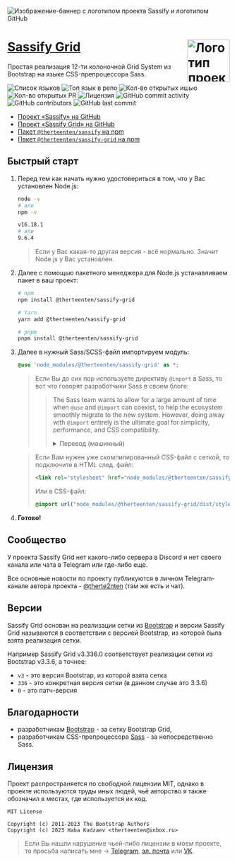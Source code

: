 ![Изображение-баннер с логотипом проекта Sassify и логотипом GitHub](https://github.com/therteenten/sassify/blob/main/.github/images/sassify_banner_github.png?raw=true)

<img src="https://github.com/therteenten/sassify-grid/blob/main/.github/images/sassify-grid_logo.png?raw=true" width="96" height="96" align="right" alt="Логотип проекта Sassify Grid"> [Sassify Grid](https://github.com/therteenten/sassify-grid.git)
===

Простая реализация 12-ти колоночной Grid System из Bootstrap на языке CSS-препроцессора Sass.

![Список языков](https://img.shields.io/github/languages/count/therteenten/sassify-grid?color=%23ff0056)
![Топ язык в репо](https://img.shields.io/github/languages/top/therteenten/sassify-grid?color=%23ff0056)
![Кол-во открытых ишью](https://img.shields.io/github/issues-raw/therteenten/sassify-grid)
![Кол-во открытых PR](https://img.shields.io/github/issues-pr-raw/therteenten/sassify-grid)
![Лицензия](https://img.shields.io/github/license/therteenten/sassify-grid)
![GitHub commit activity](https://img.shields.io/github/commit-activity/m/therteenten/sassify-grid)
![GitHub contributors](https://img.shields.io/github/contributors/therteenten/sassify-grid)
![GitHub last commit](https://img.shields.io/github/last-commit/therteenten/sassify-grid)

- [Проект «Sassify» на GitHub][github-repo-sassify]
- [Проект «Sassify Grid» на GitHub][github-repo-sassify-grid]
- [Пакет `@therteenten/sassify` на npm][npm-sassify]
- [Пакет `@therteenten/sassify-grid` на npm][npm-sassify-grid]


## Быстрый старт
1. Перед тем как начать нужно удостовериться в том, что у Вас установлен Node.js:

	```sh
	node -v
	# или
	npm -v
	```
	```sh
	v16.18.1
	# или
	9.6.4
	```

	> Если у Вас какая-то другая версия - всё нормально. Значит Node.js у Вас установлен.

2. Далее с помощью пакетного менеджера для Node.js устанавливаем пакет в ваш проект:

	```sh
	# npm
	npm install @therteenten/sassify-grid
	```
	```sh
	# Yarn
	yarn add @therteenten/sassify-grid
	```
	```sh
	# pnpm
	pnpm install @therteenten/sassify-grid
	```

3. Далее в нужный Sass/SCSS-файл импортируем модуль:

	```scss
	@use 'node_modules/@therteenten/sassify-grid' as *;
	```

	> Если Вы до сих пор используете директиву `@import` в Sass, то вот что говорят разработчики Sass в своем блоге:
	>
	> > The Sass team wants to allow for a large amount of time when `@use` and `@import` can coexist, to help the ecosystem smoothly migrate to the new system. However, doing away with `@import` entirely is the ultimate goal for simplicity, performance, and CSS compatibility.
	> > <details><summary>Перевод (машинный)</summary><br><p>Команда Sass хочет предусмотреть большое количество времени, когда <code>@use</code>  и <code>@import</code> могут сосуществовать, чтобы помочь экосистеме плавно перейти на новую систему. Однако полный отказ от <code>@import</code> является конечной целью для простоты, производительности и совместимости с CSS.</p></details>

	> Если Вам нужен уже скомпилированный CSS-файл с сеткой, то подключите в HTML след. файл:
	>
	> ```html
	> <link rel="stylesheet" href="node_modules/@therteenten/sassify-grid/dist/stylesheets/sassify-grid.css">
	> ```
	> Или в CSS-файл:
	> ```css
	> @import url("node_modules/@therteenten/sassify-grid/dist/stylesheets/sassify-grid.css");
	> ```

4. **Готово!**

## Сообщество
У проекта Sassify Grid нет какого-либо сервера в Discord и нет своего канала или чата в Telegram или где-либо еще.

Все основные новости по проекту публикуются в личном Telegram-канале автора проекта - [@therte2nten][sassify-grid-telegram] (там же есть и чат).

## Версии
Sassify Grid основан на реализации сетки из [Bootstrap][github-repo-bootstrap] и версии Sassify Grid называются в соответствии с версией Bootstrap, из которой была взята реализация сетки.

Например Sassify Grid v3.336.0 соответствует реализации сетки из Bootstrap v3.3.6, а точнее:

- `v3` - это версия Bootstrap, из которой взята сетка
- `336` - это конкретная версия сетки (в данном случае это 3.3.6)
- `0` - это патч-версия

## Благодарности

- разработчикам [Bootstrap][github-repo-bootstrap] - за сетку Bootstrap Grid,
- разработчикам CSS-препроцессора [Sass][sass-site] - за непосредственно Sass.

## Лицензия
Проект распространяется по свободной лицензии MIT, однако в проекте используются труды иных людей, чьё авторство я также обозначил в местах, где используется их код.

```
MIT License

Copyright (c) 2011-2023 The Bootstrap Authors
Copyright (c) 2023 Haba Kudzaev <therteenten@inbox.ru>
```

> Если Вы нашли нарушение чьей-либо лицензии в моем проекте, то просьба написать мне → [Telegram][therteenten-telegram], [эл. почта][therteenten-email] или [VK][therteenten-vk].

<!-- ! -->
[sass-site]: https://sass-lang.com/
[github-repo-bootstrap]: https://github.com/twbs/bootstrap
[github-repo-sassify]: https://github.com/therteenten/sassify
[github-repo-sassify-grid]: https://github.com/therteenten/sassify-grid
[npm-sassify]: https://www.npmjs.com/package/@therteenten/sassify
[npm-sassify-grid]: https://www.npmjs.com/package/@therteenten/sassify-grid
[sassdoc-site]: http://sassdoc.com/
[sassify-grid-telegram]: https://t.me/therte2nten
[therteenten-vk]: https://vk.com/therteenten
[therteenten-telegram]: https://t.me/therteenten
[therteenten-email]: mailto:therteenten@inbox.ru
<!-- ! -->
